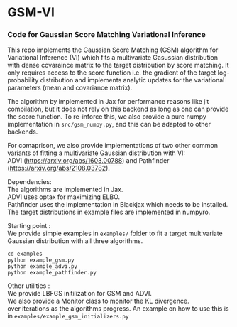 # GSM-VI
### Code for Gaussian Score Matching Variational Inference

This repo implements the Gaussian Score Matching (GSM) algorithm for Variational Inference (VI)
which fits a multivariate Gasussian distribution with dense covaraince matrix to the target distribution
by score matching. It only requires access to the score function i.e. the gradient of the target log-probability
distribution and implements analytic updates for the variational parameters (mean and covariance matrix).

The algorithm by implemented in Jax for performance reasons like jit compilation,
but it does not rely on this backend as long as one can provide the score function.
To re-inforce this, we also provide a pure numpy implementation in `src/gsm_numpy.py`,
and this can be adapted to other backends.

For comaprison, we also provide implementations of two other common variants of fitting a
multivariate Gaussian distribution with VI:<br>
ADVI (https://arxiv.org/abs/1603.00788)
and Pathfinder (https://arxiv.org/abs/2108.03782). <br>


Dependencies: <br>
The algorithms are implemented in Jax.<br>
ADVI uses optax for maximizing ELBO.<br>
Pathfinder uses the implementation in Blackjax which needs to be installed.<br>
The target distributions in example files are implemented in numpyro.<br>


Starting point :<br>
We provide simple examples in `examples/` folder to fit a target multivariate Gaussian distribution
with all three algorithms. <br>
```
cd examples
python example_gsm.py
python example_advi.py
python example_pathfinder.py
```

Other utilities :<br>
We provide LBFGS initilization for GSM and ADVI. <br>
We also provide a Monitor class to monitor the KL divergence. <br>
over iterations as the algorithms progress. An example on how to use this is in `examples/example_gsm_initializers.py`
